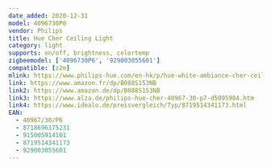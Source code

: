 ```yaml
---
date_added: 2020-12-31
model: 4096730P6
vendor: Philips
title: Hue Cher Ceiling Light
category: light
supports: on/off, brightness, colortemp
zigbeemodel: ['4096730P6', '929003055601']
compatible: [z2m]
mlink: https://www.philips-hue.com/en-hk/p/hue-white-ambiance-cher-ceiling-light/4096730P6
link: https://www.amazon.fr/dp/B088S153NB
link2: https://www.amazon.de/dp/B088S153NB
link3: https://www.alza.de/philips-hue-cher-40967-30-p7-d5095984.htm
link4: https://www.idealo.de/preisvergleich/Typ/8719514341173.html
EAN: 
  - 40967/30/P6
  - 8718696175231
  - 915005914101
  - 8719514341173
  - 929003055601
---
```

